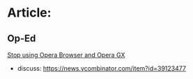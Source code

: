 # Article:
## Op-Ed
[Stop using Opera Browser and Opera GX](https://www.spacebar.news/stop-using-opera-browser/)
- discuss: https://news.ycombinator.com/item?id=39123477
